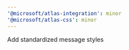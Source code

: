 ```yaml
---
'@microsoft/atlas-integration': minor
'@microsoft/atlas-css': minor
---
```


Add standardized message styles
